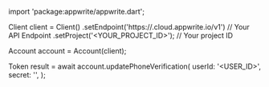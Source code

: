 import 'package:appwrite/appwrite.dart';

Client client = Client()
    .setEndpoint('https://<REGION>.cloud.appwrite.io/v1') // Your API Endpoint
    .setProject('<YOUR_PROJECT_ID>'); // Your project ID

Account account = Account(client);

Token result = await account.updatePhoneVerification(
    userId: '<USER_ID>',
    secret: '<SECRET>',
);
